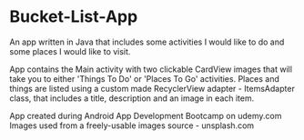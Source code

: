 # Bucket-List-App

An app written in Java that includes some activities I would like to do and some places I would like to visit. 

App contains the Main activity with two clickable CardView images that will take you to either 'Things To Do' or 'Places To Go' activities. 
Places and things are listed using a custom made RecyclerView adapter - ItemsAdapter class, that includes a title, description and an image in each item. 

App created during Android App Development Bootcamp on udemy.com
Images used from a freely-usable images source - unsplash.com 
